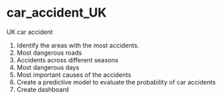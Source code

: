 # car_accident_UK

UK car accident 

1. Identify the areas with the most accidents.
2. Most dangerous roads
3. Accidents across different seasons
4. Most dangerous days
5. Most important causes of the accidents
6. Create a predictive model to evaluate the probability of car accidents
7. Create dashboard
